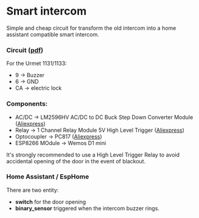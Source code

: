 # Smart intercom
Simple and cheap circuit for transform the old intercom into a home assistant compatible smart intercom.


### Circuit ([pdf](circuito/circuito_smart.pdf))
For the Urmet 1131/1133:
* 9 -> Buzzer
* 6 -> GND
* CA -> electric lock


### Components:
* AC/DC -> LM2596HV AC/DC to DC Buck Step Down Converter Module ([Aliexpress](https://it.aliexpress.com/item/1005001291088100.html?spm=a2g0s.9042311.0.0.27424c4dUYQHFV))
* Relay -> 1 Channel Relay Module 5V High Level Trigger ([Aliexpress](https://it.aliexpress.com/item/4000356150750.html?spm=a2g0s.9042311.0.0.27424c4dJoKZOi))
* Optocoupler -> PC817 ([Aliexpress](https://it.aliexpress.com/item/32835155712.html?spm=a2g0s.9042311.0.0.27424c4dppvLpr))
* ESP8266 MOdule -> Wemos D1 mini

It's strongly recommended to use a High Level Trigger Relay to avoid accidental opening of the door in the event of blackout.

### Home Assistant / EspHome
There are two entity:
* **switch** for the door opening
* **binary_sensor** triggered when the intercom buzzer rings.
